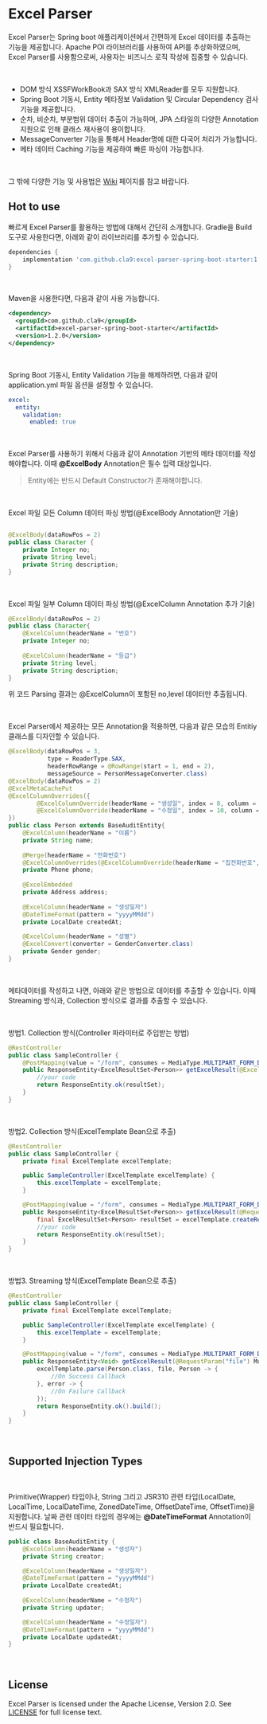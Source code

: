 Excel Parser
===

Excel Parser는 Spring boot 애플리케이션에서 간편하게 Excel 데이터를 추출하는 기능을 제공합니다.
Apache POI 라이브러리를 사용하여 API를 추상화하였으며, Excel Parser를 사용함으로써, 사용자는 비즈니스 로직 작성에 집중할 수 있습니다.

<br />

- DOM 방식 XSSFWorkBook과 SAX 방식 XMLReader를 모두 지원합니다.
- Spring Boot 기동시, Entity 메타정보 Validation 및 Circular Dependency 검사 기능을 제공합니다.
- 순차, 비순차, 부분범위 데이터 추출이 가능하며, JPA 스타일의 다양한 Annotation 지원으로 인해 클래스 재사용이 용이합니다.
- MessageConverter 기능을 통해서 Header명에 대한 다국어 처리가 가능합니다.
- 메타 데이터 Caching 기능을 제공하여 빠른 파싱이 가능합니다.

<br />

그 밖에 다양한 기능 및 사용법은 [Wiki](https://github.com/cla9/excel-parser-spring-boot-starter/wiki) 페이지를 참고 바랍니다.

Hot to use
---

빠르게 Excel Parser를 활용하는 방법에 대해서 간단히 소개합니다.
Gradle을 Build 도구로 사용한다면, 아래와 같이 라이브러리를 추가할 수 있습니다.


```groovy
dependencies {
    implementation 'com.github.cla9:excel-parser-spring-boot-starter:1.2.0'
}    
```

<br />

Maven을 사용한다면, 다음과 같이 사용 가능합니다.


```xml
<dependency>
  <groupId>com.github.cla9</groupId>
  <artifactId>excel-parser-spring-boot-starter</artifactId>
  <version>1.2.0</version>
</dependency>
```

<br />

Spring Boot 기동시, Entity Validation 기능을 해제하려면, 다음과 같이 application.yml 파일 옵션을 설정할 수 있습니다.    


```yaml
excel:
  entity:
    validation:
      enabled: true
```

<br />


Excel Parser를 사용하기 위해서 다음과 같이 Annotation 기반의 메타 데이터를 작성해야합니다. 이때 __@ExcelBody__ Annotation은 필수 입력 대상입니다.
> Entity에는 반드시 Default Constructor가 존재해야합니다.

<br />

Excel 파일 모든 Column 데이터 파싱 방법(@ExcelBody Annotation만 기술)
```java

@ExcelBody(dataRowPos = 2)
public class Character {
    private Integer no;
    private String level;
    private String description;
}
```

<br />

Excel 파일 일부 Column 데이터 파싱 방법(@ExcelColumn Annotation 추가 기술)

```java
@ExcelBody(dataRowPos = 2)
public class Character{
    @ExcelColumn(headerName = "번호")
    private Integer no;
    
    @ExcelColumn(headerName = "등급")
    private String level;
    private String description;
}
```

위 코드 Parsing 결과는 @ExcelColumn이 포함된 no,level 데이터만 추출됩니다.

<br />

Excel Parser에서 제공하는 모든 Annotation을 적용하면, 다음과 같은 모습의 Entitiy 클래스를 디자인할 수 있습니다.  


```java
@ExcelBody(dataRowPos = 3, 
           type = ReaderType.SAX,
           headerRowRange = @RowRange(start = 1, end = 2),
           messageSource = PersonMessageConverter.class)
@ExcelBody(dataRowPos = 2)
@ExcelMetaCachePut
@ExcelColumnOverrides({
        @ExcelColumnOverride(headerName = "생성일", index = 8, column = @ExcelColumn(headerName = "생성일자")),
        @ExcelColumnOverride(headerName = "수정일", index = 10, column = @ExcelColumn(headerName = "수정일자"))
})
public class Person extends BaseAuditEntity{
    @ExcelColumn(headerName = "이름")
    private String name;
    
    @Merge(headerName = "전화번호")
    @ExcelColumnOverrides(@ExcelColumnOverride(headerName = "집전화번호", index = 5, column = @ExcelColumn(headerName = "휴대전화번호", index = 4)))
    private Phone phone;
    
    @ExcelEmbedded
    private Address address;
    
    @ExcelColumn(headerName = "생성일자")
    @DateTimeFormat(pattern = "yyyyMMdd")
    private LocalDate createdAt;
    
    @ExcelColumn(headerName = "성별")
    @ExcelConvert(converter = GenderConverter.class)
    private Gender gender;
}
```

<br />

메타데이터를 작성하고 나면, 아래와 같은 방법으로 데이터를 추출할 수 있습니다. 이때 Streaming 방식과, Collection 방식으로 결과를 추출할 수 있습니다.

<br />

방법1. Collection 방식(Controller 파라미터로 주입받는 방법)
```java
@RestController
public class SampleController {
    @PostMapping(value = "/form", consumes = MediaType.MULTIPART_FORM_DATA_VALUE)
    public ResponseEntity<ExcelResultSet<Person>> getExcelResult(@ExcelRequestBody ExcelResultSet<Person> resultSet) {
        //your code
        return ResponseEntity.ok(resultSet);
    }
}
```

<br />

방법2. Collection 방식(ExcelTemplate Bean으로 추출)

```java
@RestController
public class SampleController {
    private final ExcelTemplate excelTemplate;

    public SampleController(ExcelTemplate excelTemplate) {
        this.excelTemplate = excelTemplate;
    }

    @PostMapping(value = "/form", consumes = MediaType.MULTIPART_FORM_DATA_VALUE)
    public ResponseEntity<ExcelResultSet<Person>> getExcelResult(@RequestParam("file") MultipartFile file) {
        final ExcelResultSet<Person> resultSet = excelTemplate.createResultSet(Person.class, file);
        //your code
        return ResponseEntity.ok(resultSet);
    }
}
```

<br />

방법3. Streaming 방식(ExcelTemplate Bean으로 추출)

```java
@RestController
public class SampleController {
    private final ExcelTemplate excelTemplate;

    public SampleController(ExcelTemplate excelTemplate) {
        this.excelTemplate = excelTemplate;
    }

    @PostMapping(value = "/form", consumes = MediaType.MULTIPART_FORM_DATA_VALUE)
    public ResponseEntity<Void> getExcelResult(@RequestParam("file") MultipartFile file) {
        excelTemplate.parse(Person.class, file, Person -> {
            //On Success Callback
        }, error -> {
            //On Failure Callback
        });
        return ResponseEntity.ok().build();
    }
}
```

<br />

Supported Injection Types
---


<br />

Primitive(Wrapper) 타입이나, String 그리고 JSR310 관련 타입(LocalDate, LocalTime, LocalDateTime, ZonedDateTime, OffsetDateTime, OffsetTime)을 지원합니다.
날짜 관련 데이터 타입의 경우에는 __@DateTimeFormat__ Annotation이 반드시 필요합니다.


```java
public class BaseAuditEntity {
    @ExcelColumn(headerName = "생성자")
    private String creator;

    @ExcelColumn(headerName = "생성일자")
    @DateTimeFormat(pattern = "yyyyMMdd")
    private LocalDate createdAt;
   
    @ExcelColumn(headerName = "수정자")
    private String updater;

    @ExcelColumn(headerName = "수정일자")
    @DateTimeFormat(pattern = "yyyyMMdd")
    private LocalDate updatedAt;
}
```

<br />


License
---
Excel Parser is licensed under the Apache License, Version 2.0. See [LICENSE](https://github.com/cla9/excel-parser-spring-boot-starter/blob/master/LICENSE) for full license text.
